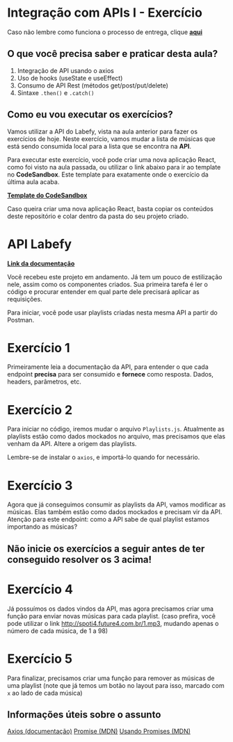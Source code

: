 # Integração com APIs I - Exercício

Caso não lembre como funciona o processo de entrega, clique [**aqui**](https://github.com/labenuexercicios/instrucoes-entrega)

## O que você precisa saber e praticar desta aula?
1. Integração de API usando o axios
2. Uso de hooks (useState e useEffect)
3. Consumo de API Rest (métodos get/post/put/delete)
4. Sintaxe `.then()` e `.catch()`

## Como eu vou executar os exercícios?

Vamos utilizar a API do Labefy, vista na aula anterior para fazer os exercícios de hoje. Neste exercício, vamos mudar a lista de músicas que está sendo consumida local para a lista que se encontra na **API**.

Para executar este exercício, você pode criar uma nova aplicação React, como foi visto na aula passada, ou utilizar o link abaixo para ir ao template no **CodeSandbox**. Este template para exatamente onde o exercício da última aula acaba.

[**Template do CodeSandbox**](https://codesandbox.io/s/integracao-api-i-exercicio-gexiie)

Caso queira criar uma nova aplicação React, basta copiar os conteúdos deste repositório e colar dentro da pasta do seu projeto criado.

# API Labefy
[**Link da documentação**](https://documenter.getpostman.com/view/7549981/SztBc8eT?version=latest)

Você recebeu este projeto em andamento. Já tem um pouco de estilização nele, assim como os componentes criados. Sua primeira tarefa é ler o código e procurar entender em qual parte dele precisará aplicar as requisições.

Para iniciar, você pode usar playlists criadas nesta mesma API a partir do Postman.


# Exercício 1
Primeiramente leia a documentação da API, para entender o que cada endpoint **precisa** para ser consumido e **fornece** como resposta. Dados, headers, parâmetros, etc.

# Exercício 2
Para iniciar no código, iremos mudar o arquivo `Playlists.js`. Atualmente as playlists estão como dados mockados no arquivo, mas precisamos que elas venham da API. Altere a origem das playlists.

Lembre-se de instalar o `axios`, e importá-lo quando for necessário.

# Exercício 3
 Agora que já conseguimos consumir as playlists da API, vamos modificar as músicas. Elas também estão como dados mockados e precisam vir da API.
 Atenção para este endpoint: como a API sabe de qual playlist estamos importando as músicas?

## Não inicie os exercícios a seguir antes de ter conseguido resolver os 3 acima!

# Exercício 4
 Já possuímos os dados vindos da API, mas agora precisamos criar uma função para enviar novas músicas para cada playlist.
 (caso prefira, você pode utilizar o link http://spoti4.future4.com.br/1.mp3, mudando apenas o número de cada música, de 1 a 98)

# Exercício 5
 Para finalizar, precisamos criar uma função para remover as músicas de uma playlist (note que já temos um botão no layout para isso, marcado com `x` ao lado de cada música)

## Informações úteis sobre o assunto
[Axios (documentação)](https://axios-http.com/docs/intro)
[Promise (MDN)](https://developer.mozilla.org/pt-BR/docs/Web/JavaScript/Reference/Global_Objects/Promise)
[Usando Promises (MDN)](https://developer.mozilla.org/pt-BR/docs/Web/JavaScript/Guide/Using_promises)

